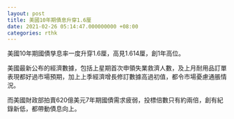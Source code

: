 ```yaml
---
layout: post
title: 美國10年期債息升穿1.6厘
date: 2021-02-26 05:14:47.000000000 +08:00
categories: rthk
---
```


美國10年期國債孳息率一度升穿1.6厘，高見1.614厘，創1年高位。

美國最新公布的經濟數據，包括上星期首次申領失業救濟人數，及上月耐用品訂單表現都好過市場預期，加上上季經濟增長修訂數據高過初值，都令市場憂慮通脹情況。

而美國財政部拍賣620億美元7年期國債需求疲弱，投標倍數只有約兩倍，創有紀錄新低，都帶動債息向上。
